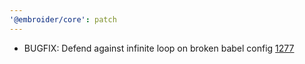 ```yaml
---
'@embroider/core': patch
---
```


- BUGFIX: Defend against infinite loop on broken babel config [1277](https://github.com/embroider-build/embroider/pull/1277)
